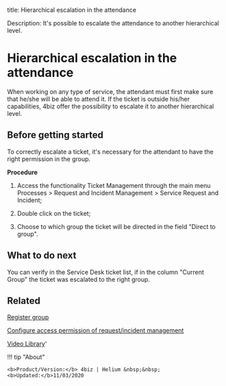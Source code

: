 title: Hierarchical escalation in the attendance

Description: It's possible to escalate the attendance to another hierarchical level.

# Hierarchical escalation in the attendance

When working on any type of service, the attendant must first make sure that he/she will be able to attend it. If the ticket is outside his/her capabilities, 4biz offer the possibility to escalate it to another hierarchical level.

## Before getting started

To correctly escalate a ticket, it's necessary for the attendant to have the right permission in the group.

**Procedure**

1.	Access the functionality Ticket Management through the main menu Processes > Request and Incident Management > Service Request and Incident;

2.	Double click on the ticket;

3.	Choose to which group the ticket will be directed in the field "Direct to group".


## What to do next

You can verify in the Service Desk ticket list, if in the column "Current Group" the ticket was escalated to the right group.

Related
-----------

[Register group](/en-us/4biz-helium/initial-settings/access-settings/user/register-groups.html)

[Configure access permission of request/incident management](/en-us/4biz-helium/processes/tickets/configuration/access-ticket-management.html)

<i class='fa fa-youtube-play  fa-2x' style='color:#97ce17;vertical-align: middle;'> </i> [Video Library](https://www.youtube.com/playlist?list=PLB5qK2uzf2RNrJnhiXj3dbmgsm9-quhfz)'

!!! tip "About"

    <b>Product/Version:</b> 4biz | Helium &nbsp;&nbsp;
    <b>Updated:</b>11/03/2020
